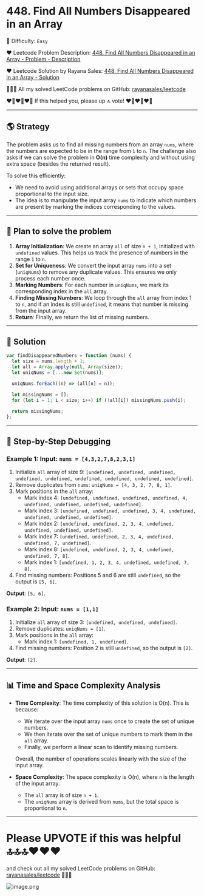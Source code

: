 # 448. Find All Numbers Disappeared in an Array

🌱 Difficulty: `Easy`

❤️ Leetcode Problem Description: [448. Find All Numbers Disappeared in an Array - Problem - Description](https://leetcode.com/problems/find-all-numbers-disappeared-in-an-array/description/)

❤️ Leetcode Solution by Rayana Sales: [448. Find All Numbers Disappeared in an Array - Solution](https://leetcode.com/problems/find-all-numbers-disappeared-in-an-array/solutions/5929144/7-lines-solution-beats-100-simple-to-understand-javascript-solution)

💁🏻‍♀️ All my solved LeetCode problems on GitHub: [rayanasales/leetcode](https://github.com/rayanasales/leetcode)

❤️‍🔥❤️‍🔥❤️‍🔥 If this helped you, please up 🔝 vote! ❤️‍🔥❤️‍🔥❤️‍🔥

---

## 🌎 Strategy

The problem asks us to find all missing numbers from an array `nums`, where the numbers are expected to be in the range from `1` to `n`. The challenge also asks if we can solve the problem in **O(n)** time complexity and without using extra space (besides the returned result).

To solve this efficiently:

- We need to avoid using additional arrays or sets that occupy space proportional to the input size.
- The idea is to manipulate the input array `nums` to indicate which numbers are present by marking the indices corresponding to the values.

---

## 🔦 Plan to solve the problem

1. **Array Initialization**: We create an array `all` of size `n + 1`, initialized with `undefined` values. This helps us track the presence of numbers in the range `1` to `n`.
2. **Set for Uniqueness**: We convert the input array `nums` into a set (`uniqNums`) to remove any duplicate values. This ensures we only process each number once.
3. **Marking Numbers**: For each number in `uniqNums`, we mark its corresponding index in the `all` array.
4. **Finding Missing Numbers**: We loop through the `all` array from index 1 to `n`, and if an index is still `undefined`, it means that number is missing from the input array.
5. **Return**: Finally, we return the list of missing numbers.

---

## 🚀 Solution

```javascript []
var findDisappearedNumbers = function (nums) {
  let size = nums.length + 1;
  let all = Array.apply(null, Array(size));
  let uniqNums = [...new Set(nums)];

  uniqNums.forEach((n) => (all[n] = n));

  let missingNums = [];
  for (let i = 1; i < size; i++) if (!all[i]) missingNums.push(i);

  return missingNums;
};
```

---

## 🔎 Step-by-Step Debugging

### Example 1: Input: `nums = [4,3,2,7,8,2,3,1]`

1. Initialize `all` array of size 9: `[undefined, undefined, undefined, undefined, undefined, undefined, undefined, undefined, undefined]`.
2. Remove duplicates from `nums`: `uniqNums = [4, 3, 2, 7, 8, 1]`.
3. Mark positions in the `all` array:
   - Mark index 4: `[undefined, undefined, undefined, undefined, 4, undefined, undefined, undefined, undefined]`.
   - Mark index 3: `[undefined, undefined, undefined, 3, 4, undefined, undefined, undefined, undefined]`.
   - Mark index 2: `[undefined, undefined, 2, 3, 4, undefined, undefined, undefined, undefined]`.
   - Mark index 7: `[undefined, undefined, 2, 3, 4, undefined, undefined, 7, undefined]`.
   - Mark index 8: `[undefined, undefined, 2, 3, 4, undefined, undefined, 7, 8]`.
   - Mark index 1: `[undefined, 1, 2, 3, 4, undefined, undefined, 7, 8]`.
4. Find missing numbers: Positions 5 and 6 are still `undefined`, so the output is `[5, 6]`.

**Output**: `[5, 6]`.

### Example 2: Input: `nums = [1,1]`

1. Initialize `all` array of size 3: `[undefined, undefined, undefined]`.
2. Remove duplicates: `uniqNums = [1]`.
3. Mark positions in the `all` array:
   - Mark index 1: `[undefined, 1, undefined]`.
4. Find missing numbers: Position 2 is still `undefined`, so the output is `[2]`.

**Output**: `[2]`.

---

## 📊 Time and Space Complexity Analysis

- **Time Complexity**: The time complexity of this solution is O(n). This is because:

  - We iterate over the input array `nums` once to create the set of unique numbers.
  - We then iterate over the set of unique numbers to mark them in the `all` array.
  - Finally, we perform a linear scan to identify missing numbers.

  Overall, the number of operations scales linearly with the size of the input array.

- **Space Complexity**: The space complexity is O(n), where `n` is the length of the input array.
  - The `all` array is of size `n + 1`.
  - The `uniqNums` array is derived from `nums`, but the total space is proportional to `n`.

---

# Please UPVOTE if this was helpful 🔝🔝🔝❤️❤️❤️

and check out all my solved LeetCode problems on GitHub: [rayanasales/leetcode](https://github.com/rayanasales/leetcode) 🤙😚🤘

![image.png](https://assets.leetcode.com/users/images/57bce3b1-56e2-4c20-9cdf-b61fef26b93b_1725494158.6252415.png)
